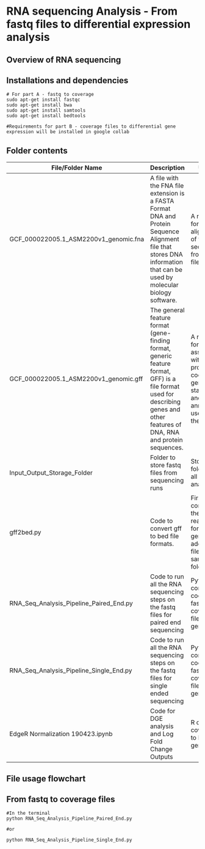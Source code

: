 # RNA sequencing Analysis -  From fastq files to differential expression analysis

## Overview of RNA sequencing

## Installations and dependencies
```
# For part A - fastq to coverage
sudo apt-get install fastqc
sudo apt-get install bwa
sudo apt-get install samtools 
sudo apt-get install bedtools

#Requirements for part B - coverage files to differential gene expression will be installed in google collab
```
## Folder contents

| File/Folder Name                        | Description                                                                                                                                                                    | Usage                                                                                                                 | Source                      |
| --------------------------------------- | ------------------------------------------------------------------------------------------------------------------------------------------------------------------------------ | --------------------------------------------------------------------------------------------------------------------- | --------------------------- |
| GCF_000022005.1_ASM2200v1_genomic.fna   | A file with the FNA file extension is a FASTA Format DNA and Protein Sequence Alignment file that stores DNA information that can be used by molecular biology software.       | A reference for alignment of the sequences from fastq files                                                           | NCBI Database               |
| GCF_000022005.1_ASM2200v1_genomic.gff   | The general feature format (gene-finding format, generic feature format, GFF) is a file format used for describing genes and other features of DNA, RNA and protein sequences. | A reference for features associated with every protein coding gene - start/stops and annotations used on the fna file | NCBI Database               |
| Input_Output_Storage_Folder             | Folder to store fastq files from sequencing runs                                                                                                                               | Storage folder for all files in analysis                                                                              |                             |
| gff2bed.py                              | Code to convert gff to bed file formats.                                                                                                                                       | First step converts the gff to a readable format to generate 5 additional files in the same folder                    | Written by Nitish Malhotra. |
| RNA_Seq_Analysis_Pipeline_Paired_End.py | Code to run all the RNA sequencing steps on the fastq files for paired end sequencing                                                                                                                   | Python containing code for fastq to coverage file generation                                                                    | Written by Neha Sontakke.   |
| RNA_Seq_Analysis_Pipeline_Single_End.py | Code to run all the RNA sequencing steps on the fastq files for single ended sequencing                                                                                                                   | Python containing code for fastq to coverage file generation                                                                    | Written by Neha Sontakke.   |
|EdgeR Normalization 190423.ipynb | Code for DGE analysis and Log Fold Change Outputs | R  code for coverage to logFC generation  | Written by Neha Sontakke.   |

## File usage flowchart

## From fastq to coverage files
```
#In the terminal
python RNA_Seq_Analysis_Pipeline_Paired_End.py

#or

python RNA_Seq_Analysis_Pipeline_Single_End.py
```
